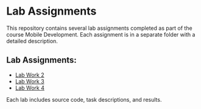# Lab Assignments

This repository contains several lab assignments completed as part of the course Mobile Development. Each assignment is in a separate folder with a detailed description.

## Lab Assignments:

- [Lab Work 2](lab1/README.md)
- [Lab Work 3](lab2/README.md)
- [Lab Work 4](lab3/README.md)

Each lab includes source code, task descriptions, and results.

